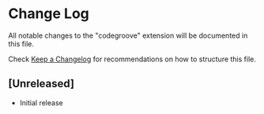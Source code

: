 # Change Log

All notable changes to the "codegroove" extension will be documented in this file.

Check [Keep a Changelog](http://keepachangelog.com/) for recommendations on how to structure this file.

## [Unreleased]

- Initial release